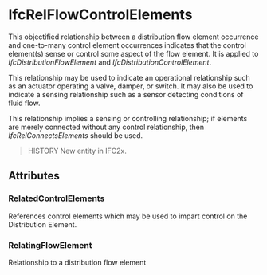 # IfcRelFlowControlElements

This objectified relationship between a distribution flow element occurrence and one-to-many control element occurrences indicates that the control element(s) sense or control some aspect of the flow element. It is applied to _IfcDistributionFlowElement_ and _IfcDistributionControlElement_.<!-- end of definition -->

This relationship may be used to indicate an operational relationship such as an actuator operating a valve, damper, or switch. It may also be used to indicate a sensing relationship such as a sensor detecting conditions of fluid flow.

This relationship implies a sensing or controlling relationship; if elements are merely connected without any control relationship, then _IfcRelConnectsElements_ should be used.

> HISTORY  New entity in IFC2x.
>

## Attributes

### RelatedControlElements
References control elements which may be used to impart control on the Distribution Element.

### RelatingFlowElement
Relationship to a distribution flow element
